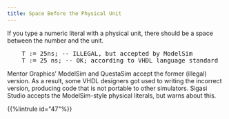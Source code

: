 ```yaml
---
title: Space Before the Physical Unit
---
```


If you type a numeric literal with a physical unit, there should be a
space between the number and the unit.


<pre>    T := <span class="error">25ns</span>; -- ILLEGAL, but accepted by ModelSim
    T := <span class="goodcode">25 ns</span>; -- OK; according to VHDL language standard</pre>

Mentor Graphics’ ModelSim and QuestaSim accept the former (illegal)
version. As a result, some VHDL designers got used to writing the
incorrect version, producing code that is not portable to other
simulators. Sigasi Studio accepts the ModelSim-style physical literals, but
warns about this.

{{%lintrule id="47"%}}
